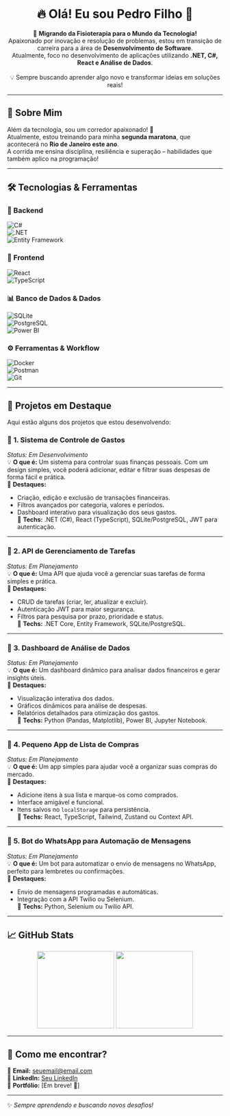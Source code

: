 <h1 align="center">🔥 Olá! Eu sou Pedro Filho 🚀</h1>

<p align="center">
🎯 <strong>Migrando da Fisioterapia para o Mundo da Tecnologia!</strong> <br>
Apaixonado por inovação e resolução de problemas, estou em transição de carreira para a área de <strong>Desenvolvimento de Software</strong>. <br>
Atualmente, foco no desenvolvimento de aplicações utilizando <strong>.NET, C#, React e Análise de Dados</strong>. <br><br>
💡 Sempre buscando aprender algo novo e transformar ideias em soluções reais!
</p>

---

## 🏃 Sobre Mim  

Além da tecnologia, sou um corredor apaixonado! 🏅  
Atualmente, estou treinando para minha **segunda maratona**, que acontecerá no **Rio de Janeiro este ano**.  
A corrida me ensina disciplina, resiliência e superação – habilidades que também aplico na programação!  

---

## 🛠️ Tecnologias & Ferramentas  

### 🚀 Backend  
![C#](https://img.shields.io/badge/C%23-%23239120.svg?style=for-the-badge&logo=c-sharp&logoColor=white)  
![.NET](https://img.shields.io/badge/.NET-5C2D91?style=for-the-badge&logo=dotnet&logoColor=white)  
![Entity Framework](https://img.shields.io/badge/Entity%20Framework-%2343853D.svg?style=for-the-badge&logo=ef&logoColor=white)  

### 🎨 Frontend  
![React](https://img.shields.io/badge/React-%2320232a.svg?style=for-the-badge&logo=react&logoColor=%2361DAFB)  
![TypeScript](https://img.shields.io/badge/TypeScript-%23007ACC.svg?style=for-the-badge&logo=typescript&logoColor=white)  

### 📊 Banco de Dados & Dados  
![SQLite](https://img.shields.io/badge/SQLite-%23003B57.svg?style=for-the-badge&logo=sqlite&logoColor=white)  
![PostgreSQL](https://img.shields.io/badge/PostgreSQL-%23336791.svg?style=for-the-badge&logo=postgresql&logoColor=white)  
![Power BI](https://img.shields.io/badge/Power%20BI-%23F2C811.svg?style=for-the-badge&logo=power-bi&logoColor=black)  

### ⚙️ Ferramentas & Workflow  
![Docker](https://img.shields.io/badge/Docker-%230db7ed.svg?style=for-the-badge&logo=docker&logoColor=white)  
![Postman](https://img.shields.io/badge/Postman-%23FF6C37.svg?style=for-the-badge&logo=postman&logoColor=white)  
![Git](https://img.shields.io/badge/Git-%23F05033.svg?style=for-the-badge&logo=git&logoColor=white)  

---

## 📌 Projetos em Destaque  

Aqui estão alguns dos projetos que estou desenvolvendo:

### 🔹 **1. Sistema de Controle de Gastos**  
*Status: Em Desenvolvimento*  
💡 **O que é:** Um sistema para controlar suas finanças pessoais. Com um design simples, você poderá adicionar, editar e filtrar suas despesas de forma fácil e prática.  
🚀 **Destaques:**  
- Criação, edição e exclusão de transações financeiras.  
- Filtros avançados por categoria, valores e períodos.  
- Dashboard interativo para visualização dos seus gastos.  
🔧 **Techs:** .NET (C#), React (TypeScript), SQLite/PostgreSQL, JWT para autenticação.  

---

### 🔹 **2. API de Gerenciamento de Tarefas**  
*Status: Em Planejamento*  
💡 **O que é:** Uma API que ajuda você a gerenciar suas tarefas de forma simples e prática.  
🚀 **Destaques:**  
- CRUD de tarefas (criar, ler, atualizar e excluir).  
- Autenticação JWT para maior segurança.  
- Filtros para pesquisa por prazo, prioridade e status.  
🔧 **Techs:** .NET Core, Entity Framework, SQLite/PostgreSQL.  

---

### 🔹 **3. Dashboard de Análise de Dados**  
*Status: Em Planejamento*  
💡 **O que é:** Um dashboard dinâmico para analisar dados financeiros e gerar insights úteis.  
🚀 **Destaques:**  
- Visualização interativa dos dados.  
- Gráficos dinâmicos para análise de despesas.  
- Relatórios detalhados para otimização dos gastos.  
🔧 **Techs:** Python (Pandas, Matplotlib), Power BI, Jupyter Notebook.  

---

### 🔹 **4. Pequeno App de Lista de Compras**  
*Status: Em Planejamento*  
💡 **O que é:** Um app simples para ajudar você a organizar suas compras do mercado.  
🚀 **Destaques:**  
- Adicione itens à sua lista e marque-os como comprados.  
- Interface amigável e funcional.  
- Itens salvos no `localStorage` para persistência.  
🔧 **Techs:** React, TypeScript, Tailwind, Zustand ou Context API.  

---

### 🔹 **5. Bot do WhatsApp para Automação de Mensagens**  
*Status: Em Planejamento*  
💡 **O que é:** Um bot para automatizar o envio de mensagens no WhatsApp, perfeito para lembretes ou confirmações.  
🚀 **Destaques:**  
- Envio de mensagens programadas e automáticas.  
- Integração com a API Twilio ou Selenium.  
🔧 **Techs:** Python, Selenium ou Twilio API.  

---

## 📈 GitHub Stats  
<p align="center">
  <img height="180em" src="https://github-readme-stats.vercel.app/api?username=pedrojfilho&show_icons=true&theme=radical"/>  
  <img height="180em" src="https://github-readme-stats.vercel.app/api/top-langs/?username=pedrojfilho&layout=compact&langs_count=6&theme=radical"/>  
</p>

---

## 📲 Como me encontrar?  
📩 **Email:** [seuemail@email.com](pedrojsilva25@gmail.com)  
💼 **LinkedIn:** [Seu LinkedIn](https://www.linkedin.com/in/pedro-filho-11a269136/)  
📜 **Portfólio:** [Em breve! 🚀]  

---

✨ *Sempre aprendendo e buscando novos desafios!*
